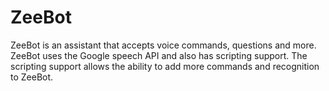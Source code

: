 # ZeeBot
ZeeBot is an assistant that accepts voice commands, questions and more. ZeeBot uses the Google speech API and also has scripting support. The scripting support allows the ability to add more commands and recognition to ZeeBot.
